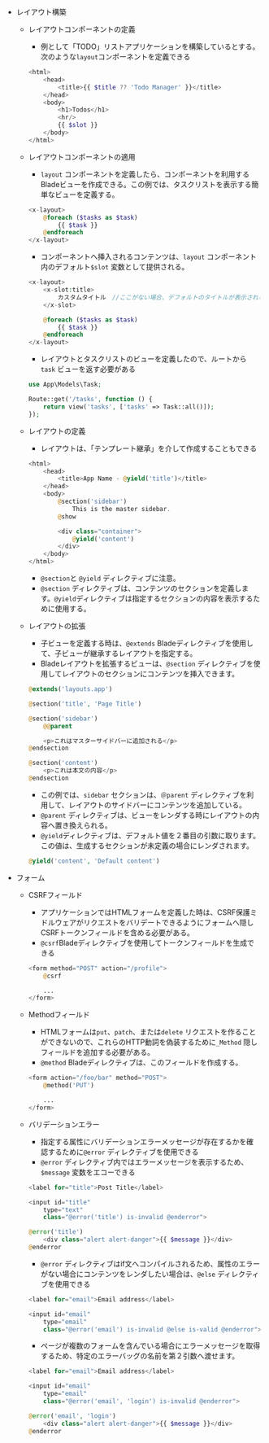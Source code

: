 - レイアウト構築
    - レイアウトコンポーネントの定義
        - 例として「TODO」リストアプリケーションを構築しているとする。次のような`layout`コンポーネントを定義できる
        
        ```php
        <html>
            <head>
                <title>{{ $title ?? 'Todo Manager' }}</title>
            </head>
            <body>
                <h1>Todos</h1>
                <hr/>
                {{ $slot }}
            </body>
        </html> 
        ```
        
    - レイアウトコンポーネントの適用
        - `layout` コンポーネントを定義したら、コンポーネントを利用するBladeビューを作成できる。この例では、タスクリストを表示する簡単なビューを定義する。
        
        ```php
        <x-layout>
            @foreach ($tasks as $task)
                {{ $task }}
            @endforeach
        </x-layout>
        ```
        
        - コンポーネントへ挿入されるコンテンツは、`layout` コンポーネント内のデフォルト`$slot` 変数として提供される。
        
        ```php
        <x-layout>
            <x-slot:title>
                カスタムタイトル　//ここがない場合、デフォルトのタイトルが表示される。
            </x-slot>
        
            @foreach ($tasks as $task)
                {{ $task }}
            @endforeach
        </x-layout>
        ```
        
        - レイアウトとタスクリストのビューを定義したので、ルートから`task` ビューを返す必要がある
        
        ```php
        use App\Models\Task;
        
        Route::get('/tasks', function () {
            return view('tasks', ['tasks' => Task::all()]);
        });
        ```
        
    - レイアウトの定義
        - レイアウトは、「テンプレート継承」を介して作成することもできる
        
        ```php
        <html>
            <head>
                <title>App Name - @yield('title')</title>
            </head>
            <body>
                @section('sidebar')
                    This is the master sidebar.
                @show
        
                <div class="container">
                    @yield('content')
                </div>
            </body>
        </html>
        ```
        
        - `@section`と `@yield` ディレクティブに注意。
        - `@section` ディレクティブは、コンテンツのセクションを定義します。`@yield`ディレクティブは指定するセクションの内容を表示するために使用する。
    - レイアウトの拡張
        - 子ビューを定義する時は、`@extends` Bladeディレクティブを使用して、子ビューが継承するレイアウトを指定する。
        - Bladeレイアウトを拡張するビューは、`@section` ディレクティブを使用してレイアウトのセクションにコンテンツを挿入できます。
        
        ```php
        @extends('layouts.app')
        
        @section('title', 'Page Title')
        
        @section('sidebar')
            @@parent
        
            <p>これはマスターサイドバーに追加される</p>
        @endsection
        
        @section('content')
            <p>これは本文の内容</p>
        @endsection
        ```
        
        - この例では、`sidebar` セクションは、`＠parent` ディレクティブを利用して、レイアウトのサイドバーにコンテンツを追加している。
        - `@parent` ディレクティブは、ビューをレンダする時にレイアウトの内容へ置き換えられる。
        - `@yield`ディレクティブは、デフォルト値を２番目の引数に取ります。この値は、生成するセクションが未定義の場合にレンダされます。
        
        ```php
        @yield('content', 'Default content')
        ```
        
- フォーム
    - CSRFフィールド
        - アプリケーションではHTMLフォームを定義した時は、CSRF保護ミドルウェアがリクエストをバリデートできるようにフォームへ隠しCSRFトークンフィールドを含める必要がある。
        - `@csrf`Bladeディレクティブを使用してトークンフィールドを生成できる
        
        ```php
        <form method="POST" action="/profile">
            @csrf
        
            ...
        </form>
        ```
        
    - Methodフィールド
        - HTMLフォームは`put`、`patch`、または`delete` リクエストを作ることができないので、これらのHTTP動詞を偽装するために`_Method` 隠しフィールドを追加する必要がある。
        - `@method` Bladeディレクティブは、このフィールドを作成する。
        
        ```php
        <form action="/foo/bar" method="POST">
            @method('PUT')
        
            ...
        </form>
        ```
        
    - バリデーションエラー
        - 指定する属性にバリデーションエラーメッセージが存在するかを確認するために`@error` ディレクティブを使用できる
        - `@error` ディレクティブ内ではエラーメッセージを表示するため、`$message` 変数をエコーできる
        
        ```php
        <label for="title">Post Title</label>
        
        <input id="title"
            type="text"
            class="@error('title') is-invalid @enderror">
        
        @error('title')
            <div class="alert alert-danger">{{ $message }}</div>
        @enderror
        
        ```
        
        - `@error` ディレクティブはif文へコンパイルされるため、属性のエラーがない場合にコンテンツをレンダしたい場合は、`@else` ディレクティブを使用できる
        
        ```php
        <label for="email">Email address</label>
        
        <input id="email"
            type="email"
            class="@error('email') is-invalid @else is-valid @enderror">
        ```
        
        - ページが複数のフォームを含んでいる場合にエラーメッセージを取得するため、特定のエラーバッグの名前を第２引数へ渡せます。
        
        ```php
        <label for="email">Email address</label>
        
        <input id="email"
            type="email"
            class="@error('email', 'login') is-invalid @enderror">
        
        @error('email', 'login')
            <div class="alert alert-danger">{{ $message }}</div>
        @enderror
        ```
